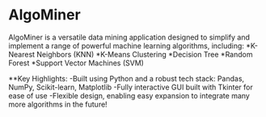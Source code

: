 # AlgoMiner
AlgoMiner is a versatile data mining application designed to simplify and implement a range of powerful machine learning algorithms, including:
 *K-Nearest Neighbors (KNN)
 *K-Means Clustering
 *Decision Tree
 *Random Forest
 *Support Vector Machines (SVM)

 **Key Highlights:
 -Built using Python and a robust tech stack: Pandas, NumPy, Scikit-learn, Matplotlib
 -Fully interactive GUI built with Tkinter for ease of use
 -Flexible design, enabling easy expansion to integrate many more algorithms in the future!
